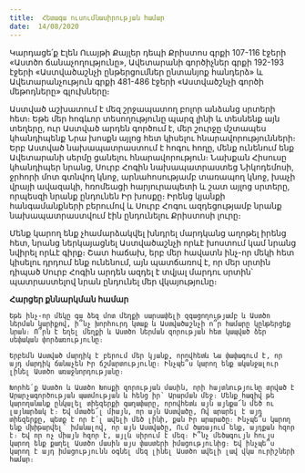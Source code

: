 ```yaml
---
title:  Հետագա ուսումնասիրության համար
date:  14/08/2020
---
```


Կարդացե՛ք Էլեն Ուայթի Քայլեր դեպի Քրիստոս գրքի 107-116 էջերի «Աստծո ճանաչողությունը», Ավետարանի գործիչներ գրքի 192-193 էջերի «Աստվածաշնչի ընթերցումներ ընտանյոք հանդերձ» և Ավետարանչություն գրքի 481-486 էջերի «Աստվածշնչի գործի մեթոդները» գլուխները։

Աստված աշխատում է մեզ շրջապատող բոլոր անձանց սրտերի հետ։ Եթե մեր հոգևոր տեսողությունը պարզ լինի և տեսնենք այն տեղերը, ուր Աստված արդեն գործում է, մեր շուրջը մշտապես կհանդիպենք Նրա խոսքն այլոց հետ կիսելու հնարավորությունների։ Երբ Աստված նախապատրաստում է հոգու հողը, մենք ունենում ենք Ավետարանի սերմը ցանելու հնարավորություն։ Նախքան Հիսուսը կհանդիպեր նրանց, Սուրբ Հոգին նախապատրաստեց Նիկոդեմոսի, ջրհորի մոտ գտնվող կնոջ, արնահոսությամբ տառապող կնոջ, խաչի վրայի ավազակի, հռոմեացի հարյուրապետի և շատ այլոց սրտերը, որպեսզի նրանք ընդունեն Իր խոսքը։ Իրենց կյանքի հանգամանքների բերումով և Սուրբ Հոգու ազդեցությամբ նրանք նախապատրաստվում էին ընդունելու Քրիստոսի լուրը։

Մենք կարող ենք չհամարձակվել խնդրել մարդկանց աղոթել իրենց հետ, նրանց ներկայացնել Աստվածաշնչի որևէ խոստում կամ նրանց նվիրել որևէ գիրք։ Շատ հաճախ, երբ մեր հավատն ինչ-որ մեկի հետ կիսելու դրդում ենք ունենում, այն պատճառով է, որ մեր սրտին դիպած Սուրբ Հոգին արդեն ազդել է տվյալ մարդու սրտին՝ պատրաստելով նրան ընդունել մեր վկայությունը։

**Հարցեր քննարկման համար**

`Եթե ինչ-որ մեկը գա ձեզ մոտ մեղքի սարսափելի զգացողությամբ և Աստծո ներման կարիքով, ի՞նչ խորհուրդ կտաք և Աստվածաշնչի ո՞ր համարը կընթերցեք նրան։ Ո՞րն է եղել մեղքի և Աստծո ներման զորության հետ կապված ձեր սեփական փորձառությունը։`

`Երբեմն Աստված մարդիկ է բերում մեր կյանք, որովհետև Նա փափագում է, որ այդ մարդիկ ճանաչեն Իր ճշմարտությունը։ Ինչպե՞ս կարող ենք ականջալուր լինել Աստծո առաջնորդությանը։`

`Խորհե՛ք Աստծո և Աստծո Խոսքի զորության մասին, որի հայտնությունը տրված է Արարչագործության պատմության և հենց իր՝ Արարման մեջ։ Մենք հազիվ թե կարողանանք ընկալել տիեզերքի գաղափարը, որովհետև այն այնքա՜ն մեծ ու լայնարձակ է։ Եվ մտածե՜լ միայն, որ այն Աստվածը, Ով արարել է այդ տիեզերքը, պետք է որ է՛լ ավելի մեծ լինի, քան Իր արարածը։ Ինչպե՞ս կարող ենք մխիթարվել՝ իմանալով, որ այն Աստվածը, Ում ծառայում ենք, այդքան հզոր է։ Եվ որ ոչ միայն հզոր է, այլև սիրում է մեզ։ Ի՞նչ մեծագույն հույս կարող ենք քաղել Աստծո մասին այս փաստերի իմացությունից։ Եվ ինչպե՞ս կարող է այդ իմացությունն օգնել մեզ լինել Աստծո ավելի լավ վկա ուրիշների համար։`
